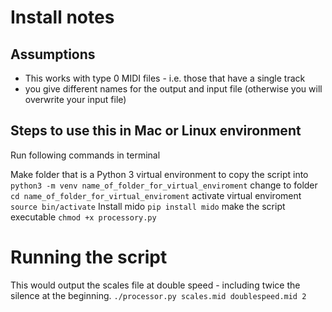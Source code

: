 # Install notes

## Assumptions
 * This works with type 0 MIDI files - i.e. those that have a single track
 * you give different names for the output and input file (otherwise you will overwrite your input file)


## Steps to use this in Mac or Linux environment
Run following commands in terminal

Make folder that is a Python 3 virtual environment to copy the script into
` python3 -m venv name_of_folder_for_virtual_enviroment`
change to folder
`cd name_of_folder_for_virtual_enviroment`
activate virtual enviroment
`source bin/activate`
Install mido 
`pip install mido`
make the script executable
`chmod +x processory.py`


# Running the script

This would output the scales file at double speed - including twice the silence at the beginning.
`./processor.py scales.mid doublespeed.mid 2`

